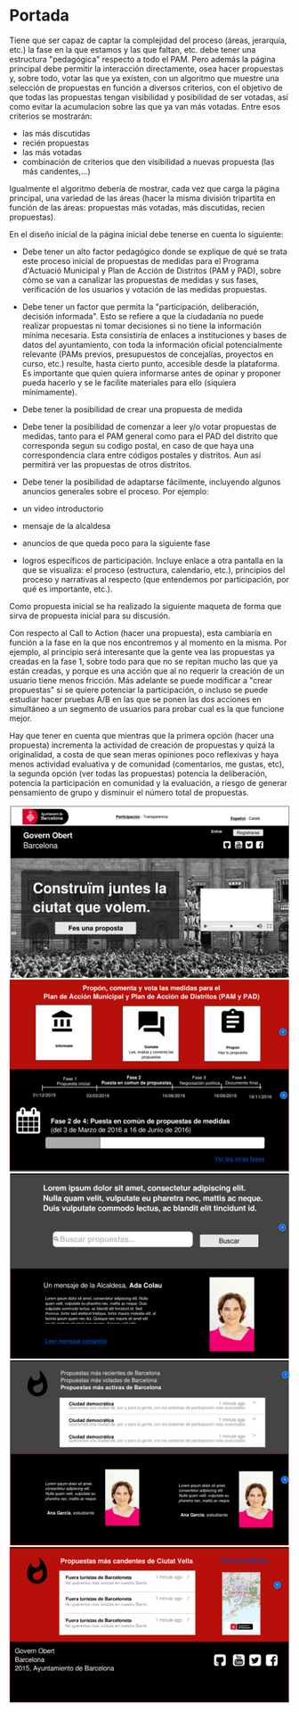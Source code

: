
# Portada

Tiene que ser capaz de captar la complejidad del proceso (áreas,
jerarquía, etc.) la fase en la que estamos y las que faltan, etc. debe
tener una estructura "pedagógica" respecto a todo el PAM. Pero además la
página principal debe permitir la interacción directamente, osea hacer
propuestas y, sobre todo, votar las que ya existen, con un algoritmo que
muestre una selección de propuestas en función a diversos criterios, con
el objetivo de que todas las propuestas tengan visibilidad y posibilidad
de ser votadas, así como evitar la acumulacion sobre las que ya van más
votadas. Entre esos criterios se mostrarán:

-   las más discutidas
-   recién propuestas
-   las más votadas
-   combinación de criterios que den visibilidad a nuevas propuesta (las
    más candentes,...)

Igualmente el algoritmo debería de mostrar, cada vez que carga la página
principal, una variedad de las áreas (hacer la misma división tripartita
en función de las áreas: propuestas más votadas, más discutidas, recien
propuestas).

En el diseño inicial de la página inicial debe tenerse en cuenta lo
siguiente:

-   Debe tener un alto factor pedagógico donde se explique de qué se
    trata este proceso inicial de propuestas de medidas para el Programa
    d'Actuació Municipal y Plan de Acción de Distritos (PAM y PAD),
    sobre cómo se van a canalizar las propuestas de medidas y sus fases,
    verificación de los usuarios y votación de las medidas propuestas.
-   Debe tener un factor que permita la "participación, deliberación,
    decisión informada". Esto se refiere a que la ciudadanía no puede
    realizar propuestas ni tomar decisiones si no tiene la información
    mínima necesaria. Esta consistiría de enlaces a instituciones y
    bases de datos del ayuntamiento, con toda la información oficial
    potencialmente relevante (PAMs previos, presupuestos de concejalías,
    proyectos en curso, etc.) resulte, hasta cierto punto, accesible
    desde la plataforma. Es importante que quien quiera informarse antes
    de opinar y proponer pueda hacerlo y se le facilite materiales para
    ello (siquiera mínimamente).
-   Debe tener la posibilidad de crear una propuesta de medida

-   Debe tener la posibilidad de comenzar a leer y/o votar propuestas de
    medidas, tanto para el PAM general como para el PAD del distrito que
    corresponda segun su codigo postal, en caso de que haya una
    correspondencia clara entre códigos postales y distritos. Aun así
    permitirá ver las propuestas de otros distritos.  
-   Debe tener la posibilidad de adaptarse fácilmente, incluyendo
    algunos anuncios generales sobre el proceso. Por ejemplo:

-   un video introductorio
-   mensaje de la alcaldesa
-   anuncios de que queda poco para la siguiente fase
-   logros específicos de participación. Incluye enlace a otra pantalla
    en la que se visualiza: el proceso (estructura, calendario, etc.),
    principios del proceso y narrativas al respecto (que entendemos por
    participación, por qué es importante, etc.).

Como propuesta inicial se ha realizado la siguiente maqueta de forma que
sirva de propuesta inicial para su discusión.

Con respecto al Call to Action (hacer una propuesta), esta cambiaría en
función a la fase en la que nos encontremos y al momento en la misma.
Por ejemplo, al principio será interesante que la gente vea las
propuestas ya creadas en la fase 1, sobre todo para que no se repitan
mucho las que ya están creadas, y porque es una acción que al no
requerir la creación de un usuario tiene menos fricción. Más adelante se
puede modificar a "crear propuestas" si se quiere potenciar la
participación, o incluso se puede estudiar hacer pruebas A/B en las que
se ponen las dos acciones en simultáneo a un segmento de usuarios para
probar cual es la que funcione mejor.

Hay que tener en cuenta que mientras que la primera opción (hacer una
propuesta) incrementa la actividad de creación de propuestas y quizá la
originalidad, a costa de que sean meras opiniones poco reflexivas y haya
menos actividad evaluativa y de comunidad (comentarios, me gustas, etc),
la segunda opción (ver todas las propuestas) potencia la deliberación,
potencia la participación en comunidad y la evaluación, a riesgo de
generar pensamiento de grupo y disminuir el número total de propuestas.

![](home01.png)![](home02.png)![](home03.png)![](home04.png)![](home05.png)